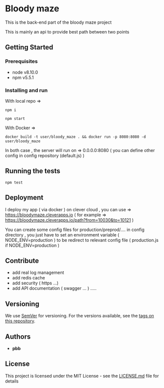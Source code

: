 # Bloody maze

This is the back-end part of the bloody maze project

This is mainly an api to provide best path between two points

## Getting Started

### Prerequisites

  * node v8.10.0
  * npm v5.5.1

### Installing and run

With local repo =>

```
npm i
```

```
npm start
```

With Docker =>

```
docker build -t user/bloody_maze . && docker run -p 8080:8080 -d user/bloody_maze
```


In both case , the server will run on => 0.0.0.0:8080 ( you can define other config in config repository (default.js) )


## Running the tests

```
npm test
```

## Deployment

I deploy my app ( via docker ) on clever cloud , you can use => https://bloodymaze.cleverapps.io ( for example => https://bloodymaze.cleverapps.io/path?from=10030&to=10121 )

You can create some config files for production/preprod/.... in config directory , you just have to set an environment variable ( NODE_ENV=production ) to be redirect to relevant config file ( production.js if NODE_ENV=production )

## Contribute

- add real log management
- add redis cache
- add security ( https ...)
- add API documentation ( swagger ... ) 
.....

## Versioning

We use [SemVer](http://semver.org/) for versioning. For the versions available, see the [tags on this repository](https://github.com/borel/bloodymaze/tags).

## Authors

* **pbb**

## License

This project is licensed under the MIT License - see the [LICENSE.md](LICENSE.md) file for details


